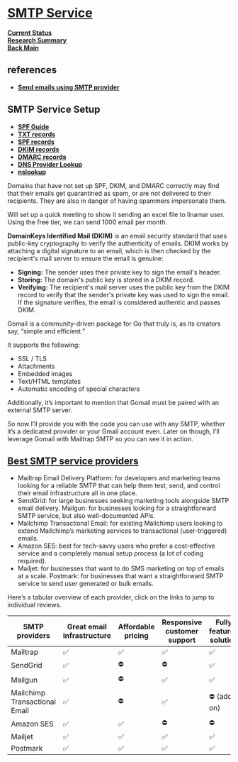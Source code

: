 # **[SMTP Service](https://mailtrap.io/smtp-service/)**

**[Current Status](../../development/status/weekly/current_status.md)**\
**[Research Summary](./research_summary.md)**\
**[Back Main](../../README.md)**

## references

- **[Send emails using SMTP provider](https://mailtrap.io/blog/golang-send-email/)**

## SMTP Service Setup

- **[SPF Guide](../../research/a_l/dns/txt/spf-a-practical-guide.md)**
- **[TXT records](../../research/a_l/dns/txt/txt_record.md)**
- **[SPF records](../../research/a_l/dns/txt/spf_txt_record.md)**
- **[DKIM records](../../research/a_l/dns/txt/dkim_txt_record.md)**
- **[DMARC records](../../research/a_l/dns/txt/dmarc_txt_record.md)**
- **[DNS Provider Lookup](https://mxtoolbox.com/DnsLookup.aspx)**
- **[nslookup](https://www.nslookup.io/)**

Domains that have not set up SPF, DKIM, and DMARC correctly may find that their emails get quarantined as spam, or are not delivered to their recipients. They are also in danger of having spammers impersonate them.

Will set up a quick meeting to show it sending an excel file to linamar user. Using the free tier, we can send 1000 email per month.

**DomainKeys Identified Mail (DKIM)** is an email security standard that uses public-key cryptography to verify the authenticity of emails. DKIM works by attaching a digital signature to an email, which is then checked by the recipient's mail server to ensure the email is genuine:

- **Signing:** The sender uses their private key to sign the email's header.
- **Storing:** The domain's public key is stored in a DKIM record.
- **Verifying:** The recipient's mail server uses the public key from the DKIM record to verify that the sender's private key was used to sign the email. If the signature verifies, the email is considered authentic and passes DKIM.

Gomail is a community-driven package for Go that truly is, as its creators say, “simple and efficient.”

It supports the following:

- SSL / TLS
- Attachments
- Embedded images
- Text/HTML templates
- Automatic encoding of special characters

Additionally, it’s important to mention that Gomail must be paired with an external SMTP server.

So now I’ll provide you with the code you can use with any SMTP, whether it’s a dedicated provider or your Gmail account even. Later on though, I’ll leverage Gomail with Mailtrap SMTP so you can see it in action.

## **[Best SMTP service providers](https://mailtrap.io/blog/smtp-providers/)**

- Mailtrap Email Delivery Platform: for developers and marketing teams looking for a reliable SMTP that can help them test, send, and control their email infrastructure all in one place.
- SendGrid: for large businesses seeking marketing tools alongside SMTP email delivery.
Mailgun: for businesses looking for a straightforward SMTP service, but also well-documented APIs.
- Mailchimp Transactional Email: for existing Mailchimp users looking to extend Mailchimp’s marketing services to transactional (user-triggered) emails.
- Amazon SES: best for tech-savvy users who prefer a cost-effective service and a completely manual setup process (a lot of coding required).
- Mailjet: for businesses that want to do SMS marketing on top of emails at a scale.
Postmark: for businesses that want a straightforward SMTP service to send user generated or bulk emails.

Here’s a tabular overview of each provider, click on the links to jump to individual reviews.

| SMTP providers                | Great email infrastructure | Affordable pricing | Responsive customer support | Fully featured solution |
|-------------------------------|----------------------------|--------------------|-----------------------------|-------------------------|
| Mailtrap                      | ✅                          | ✅                  | ✅                           | ✅                       |
| SendGrid                      | ✅                          | ⛔                  | ⛔                           | ✅                       |
| Mailgun                       | ✅                          | ⛔                  | ✅                           | ✅                       |
| Mailchimp Transactional Email | ✅                          | ⛔                  | ✅                           | ⛔ (add-on)              |
| Amazon SES                    | ✅                          | ✅                  | ⛔                           | ⛔                       |
| Mailjet                       | ✅                          | ✅                  | ✅                           | ✅                       |
| Postmark                      | ✅                          | ✅                  | ✅                           | ✅                       |
